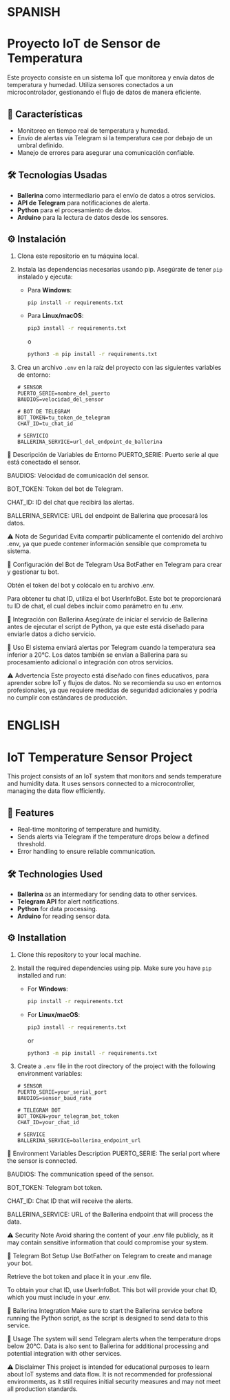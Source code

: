# SPANISH
# Proyecto IoT de Sensor de Temperatura

Este proyecto consiste en un sistema IoT que monitorea y envía datos de temperatura y humedad. Utiliza sensores conectados a un microcontrolador, gestionando el flujo de datos de manera eficiente.

## 🚀 Características
- Monitoreo en tiempo real de temperatura y humedad.
- Envío de alertas vía Telegram si la temperatura cae por debajo de un umbral definido.
- Manejo de errores para asegurar una comunicación confiable.

## 🛠️ Tecnologías Usadas
- **Ballerina** como intermediario para el envío de datos a otros servicios.
- **API de Telegram** para notificaciones de alerta.
- **Python** para el procesamiento de datos.
- **Arduino** para la lectura de datos desde los sensores.

## ⚙️ Instalación

1. Clona este repositorio en tu máquina local.
2. Instala las dependencias necesarias usando pip. Asegúrate de tener `pip` instalado y ejecuta:

   - Para **Windows**:
     ```bash
     pip install -r requirements.txt
     ```

   - Para **Linux/macOS**:
     ```bash
     pip3 install -r requirements.txt
     ```
     o
     ```bash
     python3 -m pip install -r requirements.txt
     ```

3. Crea un archivo `.env` en la raíz del proyecto con las siguientes variables de entorno:

   ```env
   # SENSOR
   PUERTO_SERIE=nombre_del_puerto
   BAUDIOS=velocidad_del_sensor

   # BOT DE TELEGRAM
   BOT_TOKEN=tu_token_de_telegram
   CHAT_ID=tu_chat_id

   # SERVICIO
   BALLERINA_SERVICE=url_del_endpoint_de_ballerina
🔐 Descripción de Variables de Entorno
PUERTO_SERIE: Puerto serie al que está conectado el sensor.

BAUDIOS: Velocidad de comunicación del sensor.

BOT_TOKEN: Token del bot de Telegram.

CHAT_ID: ID del chat que recibirá las alertas.

BALLERINA_SERVICE: URL del endpoint de Ballerina que procesará los datos.

⚠️ Nota de Seguridad
Evita compartir públicamente el contenido del archivo .env, ya que puede contener información sensible que comprometa tu sistema.

🤖 Configuración del Bot de Telegram
Usa BotFather en Telegram para crear y gestionar tu bot.

Obtén el token del bot y colócalo en tu archivo .env.

Para obtener tu chat ID, utiliza el bot UserInfoBot. Este bot te proporcionará tu ID de chat, el cual debes incluir como parámetro en tu .env.

🐘 Integración con Ballerina
Asegúrate de iniciar el servicio de Ballerina antes de ejecutar el script de Python, ya que este está diseñado para enviarle datos a dicho servicio.

📡 Uso
El sistema enviará alertas por Telegram cuando la temperatura sea inferior a 20°C.
Los datos también se envían a Ballerina para su procesamiento adicional o integración con otros servicios.

⚠️ Advertencia
Este proyecto está diseñado con fines educativos, para aprender sobre IoT y flujos de datos.
No se recomienda su uso en entornos profesionales, ya que requiere medidas de seguridad adicionales y podría no cumplir con estándares de producción.

# ENGLISH

# IoT Temperature Sensor Project

This project consists of an IoT system that monitors and sends temperature and humidity data. It uses sensors connected to a microcontroller, managing the data flow efficiently.

## 🚀 Features
- Real-time monitoring of temperature and humidity.
- Sends alerts via Telegram if the temperature drops below a defined threshold.
- Error handling to ensure reliable communication.

## 🛠️ Technologies Used
- **Ballerina** as an intermediary for sending data to other services.
- **Telegram API** for alert notifications.
- **Python** for data processing.
- **Arduino** for reading sensor data.

## ⚙️ Installation

1. Clone this repository to your local machine.
2. Install the required dependencies using pip. Make sure you have `pip` installed and run:

   - For **Windows**:
     ```bash
     pip install -r requirements.txt
     ```

   - For **Linux/macOS**:
     ```bash
     pip3 install -r requirements.txt
     ```
     or
     ```bash
     python3 -m pip install -r requirements.txt
     ```

3. Create a `.env` file in the root directory of the project with the following environment variables:

   ```env
   # SENSOR
   PUERTO_SERIE=your_serial_port
   BAUDIOS=sensor_baud_rate

   # TELEGRAM BOT
   BOT_TOKEN=your_telegram_bot_token
   CHAT_ID=your_chat_id

   # SERVICE
   BALLERINA_SERVICE=ballerina_endpoint_url
🔐 Environment Variables Description
PUERTO_SERIE: The serial port where the sensor is connected.

BAUDIOS: The communication speed of the sensor.

BOT_TOKEN: Telegram bot token.

CHAT_ID: Chat ID that will receive the alerts.

BALLERINA_SERVICE: URL of the Ballerina endpoint that will process the data.

⚠️ Security Note
Avoid sharing the content of your .env file publicly, as it may contain sensitive information that could compromise your system.

🤖 Telegram Bot Setup
Use BotFather on Telegram to create and manage your bot.

Retrieve the bot token and place it in your .env file.

To obtain your chat ID, use UserInfoBot. This bot will provide your chat ID, which you must include in your .env.

🐘 Ballerina Integration
Make sure to start the Ballerina service before running the Python script, as the script is designed to send data to this service.

📡 Usage
The system will send Telegram alerts when the temperature drops below 20°C.
Data is also sent to Ballerina for additional processing and potential integration with other services.

⚠️ Disclaimer
This project is intended for educational purposes to learn about IoT systems and data flow.
It is not recommended for professional environments, as it still requires initial security measures and may not meet all production standards.
